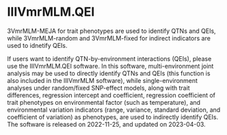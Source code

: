 # IIIVmrMLM.QEI

3VmrMLM-MEJA for trait phenotypes are used to identify QTNs and QEIs, while 3VmrMLM-random and 3VmrMLM-fixed for indirect indicators are used to idnetify QEIs.

If users want to identify QTN-by-environment interactions (QEIs), please use the IIIVmrMLM.QEI software. In this software, multi-environment joint analysis may be used to directly identify QTNs and QEIs (this function is also included in the IIIVmrMLM software), while single-environment analyses under random/fixed SNP-effect models, along with trait differences, regression intercept and coefficient, regression coefficient of trait phenotypes on environmental factor (such as temperature), and environmental variation indicators (range, variance, standard deviation, and coefficient of variation) as phenotypes, are used to indirectly identify QEIs. The software is released on 2022-11-25, and updated on 2023-04-03.
